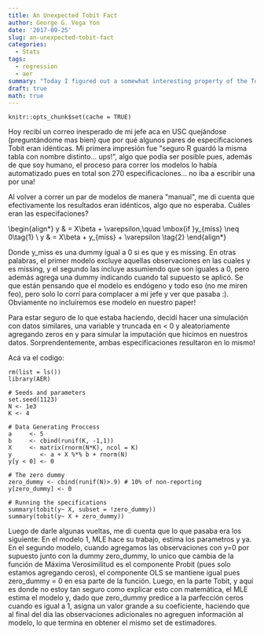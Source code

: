 ```yaml
---
title: An Unexpected Tobit Fact
author: George G. Vega Yon
date: '2017-09-25'
slug: an-unexpected-tobit-fact
categories:
  - Stats
tags:
  - regression
  - aer
summary: "Today I figured out a somewhat interesting property of the Tobit model. While models such as $y = f(X, g(y))$ are usually wrong under iid, here I present an interesting example in which running such models makes no difference in the context of tobit regressions. While this has no use in practical scenarios, it does when it comes to have a better understanding of this meethod."
draft: true
math: true
---
```


```{r, echo=FALSE}
knitr::opts_chunk$set(cache = TRUE)
```

Hoy recibí un correo inesperado de mi jefe aca en USC quejándose (preguntándome mas bien) que por qué algunos pares de especificaciones Tobit eran idénticas. Mi primera impresión fue "seguro R guardó la misma tabla con nombre distinto... ups!", algo que podía ser posible pues, además de que soy humano, el proceso para correr los modelos lo había automatizado pues en total son 270 especificaciones... no iba a escribir una por una!

Al volver a correr un par de modelos de manera "manual", me di cuenta que efectivamente los resultados eran idénticos, algo que no esperaba. Cuáles eran las especifaciones?

\begin{align*}
y & = X\beta + \varepsilon,\quad \mbox{if }y_{miss} \neq 0\tag{1} \\
y & = X\beta + y_{miss} + \varepsilon \tag{2}
\end{align*}

Donde y_miss es una dummy igual a 0 si es que y es missing. En otras palabras, el primer modelo excluye aquellas observaciones en las cuales y es missing, y el segundo las incluye assumiendo que son iguales a 0, pero además agrega una dummy indicando cuando tal supuesto se aplicó. Se que están pensando que el modelo es endógeno y todo eso (no me miren feo), pero solo lo corrí para complacer a mi jefe y ver que pasaba :). Obviamente no incluiremos ese modelo en nuestro paper!

Para estar seguro de lo que estaba haciendo, decidí hacer una simulación con datos similares, una variable y truncada en < 0 y aleatoriamente agregando zeros en y para simular la imputación que hicimos en nuestros datos. Sorprendentemente, ambas especificaciones resultaron en lo mismo!

Acá va el codigo:

```{r}
rm(list = ls())
library(AER)

# Seeds and parameters
set.seed(1123)
N <- 1e3
K <- 4

# Data Generating Proccess
a     <- 5
b     <- cbind(runif(K, -1,1))
X     <- matrix(rnorm(N*K), ncol = K)
y        <- a + X %*% b + rnorm(N)
y[y < 0] <- 0

# The zero dummy
zero_dummy <- cbind(runif(N)>.9) # 10% of non-reporting
y[zero_dummy] <- 0

# Running the specifications
summary(tobit(y~ X, subset = !zero_dummy))
summary(tobit(y~ X + zero_dummy))
```


Luego de darle algunas vueltas, me di cuenta que lo que pasaba era los siguiente: En el modelo 1, MLE hace su trabajo, estima los parametros y ya. En el segundo modelo, cuando agregamos las observaciones con y=0 por supuesto junto con la dummy zero_dummy, lo unico que cambia de la función de Máxima Verosimilitud es el componente Probit (pues solo estamos agregando ceros), el componente OLS se mantiene igual pues zero_dummy = 0 en esa parte de la función. Luego, en la parte Tobit, y aquí es donde no estoy tan seguro como explicar esto con matemática, el MLE estima el modelo y, dado que zero_dummy predice a la parfección ceros cuando es igual a 1, asigna un valor grande a su coeficiente, haciendo que al final del día las observaciones adicionales no agreguen información al modelo, lo que termina en obtener el mismo set de estimadores.
